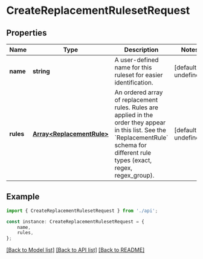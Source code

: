 # CreateReplacementRulesetRequest


## Properties

Name | Type | Description | Notes
------------ | ------------- | ------------- | -------------
**name** | **string** | A user-defined name for this ruleset for easier identification. | [default to undefined]
**rules** | [**Array&lt;ReplacementRule&gt;**](ReplacementRule.md) | An ordered array of replacement rules. Rules are applied in the order they appear in this list. See the &#x60;ReplacementRule&#x60; schema for different rule types (exact, regex, regex_group). | [default to undefined]

## Example

```typescript
import { CreateReplacementRulesetRequest } from './api';

const instance: CreateReplacementRulesetRequest = {
    name,
    rules,
};
```

[[Back to Model list]](../README.md#documentation-for-models) [[Back to API list]](../README.md#documentation-for-api-endpoints) [[Back to README]](../README.md)
